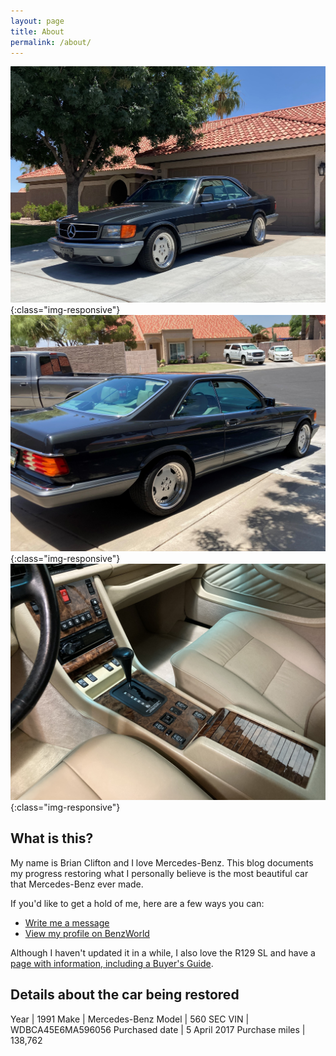 ```yaml
---
layout: page
title: About
permalink: /about/
---
```


![front](/i/91-560-sec-5.jpg){:class="img-responsive"}
![back](/i/91-560-sec-6.jpg){:class="img-responsive"}
![interior](/i/91-560-sec-7.jpg){:class="img-responsive"}

## What is this?

My name is Brian Clifton and I love Mercedes-Benz. This blog documents my progress restoring what I personally believe is the most beautiful car that Mercedes-Benz ever made.

If you'd like to get a hold of me, here are a few ways you can:
- [Write me a message](https://clifton.io/about/)
- [View my profile on BenzWorld](https://www.benzworld.org/members/bsclifton.130903/)

Although I haven't updated it in a while, I also love the R129 SL and have a [page with information, including a Buyer's Guide](https://mb.clifton.io/r129/).


## Details about the car being restored

Year | 1991
Make | Mercedes-Benz
Model | 560 SEC
VIN | WDBCA45E6MA596056
Purchased date | 5 April 2017
Purchase miles | 138,762